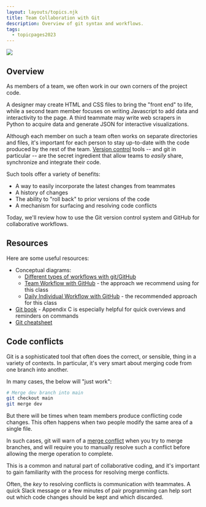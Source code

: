 ```yaml
---
layout: layouts/topics.njk
title: Team Collaboration with Git
description: Overview of git syntax and workflows.
tags:
  - topicpages2023
---
```


<img src="https://docs.google.com/drawings/d/e/2PACX-1vQEyVwhFQ2UmMuVl3j4O3QEOms6V8D4rW1JaIfjfbRjnjcLhT7BBy3EJlsa_bTiclXYnQGF3mEU3lcJ/pub?w=480&amp;h=360">



## Overview

As members of a team, we often work in our own corners of the project code.

A designer may create HTML and CSS files to bring the "front end" to life, while a second team member focuses on writing Javascript to add data and interactivity to the page. A third teammate may write web scrapers in Python to acquire data and generate JSON for interactive visualizations.

Although each member on such a team often works on separate directories and files, it's important for each person to stay up-to-date with the code produced by the rest of the team.  [Version control][] tools -- and git in particular -- are the secret ingredient that allow teams to _easily_ share, synchronize and integrate their code.

[Version control]: https://en.wikipedia.org/wiki/Version_control

Such tools offer a variety of benefits:

* A way to easily incorporate the latest changes from teammates
* A history of changes
* The ability to "roll back" to prior versions of the code
* A mechanism for surfacing and resolving code conflicts

Today, we'll review how to use the Git version control system and GitHub for collaborative workflows.

## Resources

Here are some useful resources:

* Conceptual diagrams:
  * [Different types of workflows with git/GitHub](https://docs.google.com/drawings/d/1ew9kXxy2CFbEBE0XA0HPazuxHW3-Njc0B0srTmsUx-4/edit?usp=sharing)
  * [Team Workflow with GitHub](https://docs.google.com/drawings/d/1ii6PBgxdyffeIoGvkKmxFh7iwfHMpBjl7uEacWMO15o/edit?usp=sharing) - the approach we recommend using for this class
  * [Daily Individual Workflow with GitHub](https://docs.google.com/drawings/d/1eOYOD7rX12xi3WUBdIuKEsj9gt-RvQvQ9USoCzKkRPs/edit?usp=sharing) - the recommended approach for this class
* [Git book](https://git-scm.com/book/en/v2) - Appendix C is especially helpful for quick overviews and reminders on commands
* [Git cheatsheet](https://education.github.com/git-cheat-sheet-education.pdf)

## Code conflicts

Git is a sophisticated tool that often does the correct, or sensible, thing in a variety of contexts. In particular, it's very smart about merging code from one branch into another.

In many cases, the below will "just work":

```bash
# Merge dev branch into main
git checkout main
git merge dev
```

But there will be times when team members produce conflicting code changes. This often happens when two people modify the same area of a single file.

In such cases, git will warn of a [merge conflict][] when you try to merge branches, and will require you to manually resolve such a conflict before allowing the merge operation to complete.

[merge conflict]: https://git-scm.com/docs/git-merge#_how_conflicts_are_presented

This is a common and natural part of collaborative coding, and it's important to gain familiarity with the process for resolving merge conflicts.

Often, the *key* to resolving conflicts is communication with teammates. A quick Slack message or a few minutes of pair programming can help sort out which code changes should be kept and which discarded.
